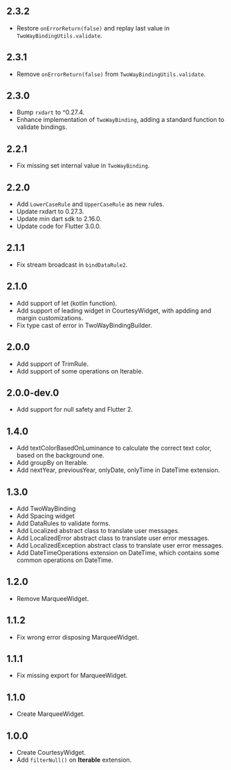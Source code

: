 ## 2.3.2
* Restore `onErrorReturn(false)` and replay last value in `TwoWayBindingUtils.validate`.

## 2.3.1
* Remove `onErrorReturn(false)` from `TwoWayBindingUtils.validate`.

## 2.3.0
* Bump `rxdart` to ^0.27.4.
* Enhance implementation of `TwoWayBinding`, adding a standard function to validate bindings.

## 2.2.1
* Fix missing set internal value in `TwoWayBinding`.

## 2.2.0
* Add `LowerCaseRule` and `UpperCaseRule` as new rules.
* Update rxdart to 0.27.3.
* Update min dart sdk to 2.16.0.
* Update code for Flutter 3.0.0.

## 2.1.1
* Fix stream broadcast in `bindDataRule2`.

## 2.1.0
* Add support of let (kotlin function).
* Add support of leading widget in CourtesyWidget, with apdding and margin customizations.
* Fix type cast of error in TwoWayBindingBuilder.

## 2.0.0
* Add support of TrimRule.
* Add support of some operations on Iterable<num>.

## 2.0.0-dev.0
* Add support for null safety and Flutter 2.

## 1.4.0
* Add textColorBasedOnLuminance to calculate the correct text color, based on the background one.
* Add groupBy on Iterable.
* Add nextYear, previousYear, onlyDate, onlyTime in DateTime extension.

## 1.3.0
* Add TwoWayBinding
* Add Spacing widget
* Add DataRules to validate forms.
* Add Localized abstract class to translate user messages.
* Add LocalizedError abstract class to translate user error messages.
* Add LocalizedException abstract class to translate user error messages.
* Add DateTimeOperations extension on DateTime, which contains some common operations on DateTime.

## 1.2.0
* Remove MarqueeWidget.

## 1.1.2
* Fix wrong error disposing MarqueeWidget.

## 1.1.1
* Fix missing export for MarqueeWidget.

## 1.1.0
* Create MarqueeWidget.

## 1.0.0
* Create CourtesyWidget.
* Add `filterNull()` on **Iterable** extension.
